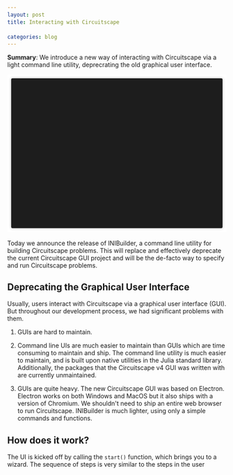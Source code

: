 ```yaml
---
layout: post 
title: Interacting with Circuitscape

categories: blog
---
```


**Summary**: We introduce a new way of interacting with Circuitscape via a
light command line utility, deprecrating the old graphical user interface. 

![](/assets/inibuilder.gif)

Today we announce the release of INIBuilder, a command line utility for
building Circuitscape problems. This will replace and effectively deprecate
the current Circuitscape GUI project and will be the de-facto way to
specify and run Circuitscape problems. 

## Deprecating the Graphical User Interface 

Usually, users interact with Circuitscape via a graphical user interface (GUI). 
But throughout our development process, we had significant problems with them.

1. GUIs are hard to maintain. 

1. Command line UIs are much easier to maintain than GUIs 
which are time consuming to maintain and ship.  The command line utility
is much easier to maintain, and is built upon native utilities in the Julia standard
library. Additionally, the packages that the Circuitscape v4 GUI was 
written with are currently unmaintained.
2. GUIs are quite heavy. The new Circuitscape GUI was based on Electron. 
Electron works on both Windows and MacOS but it also ships with a version
of Chromium. We shouldn't need to ship an entire web browser to run Circuitscape. 
INIBuilder is much lighter, using only a simple commands and functions. 


## How does it work?

The UI is kicked off by calling the `start()` function, which brings you to
a wizard. The sequence of steps is very similar to the steps in the user
